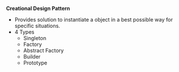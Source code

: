 **Creational Design Pattern**

* Provides solution to instantiate a object in a best possible way for specific situations.
* 4 Types
  * Singleton
  * Factory
  * Abstract Factory
  * Builder
  * Prototype
